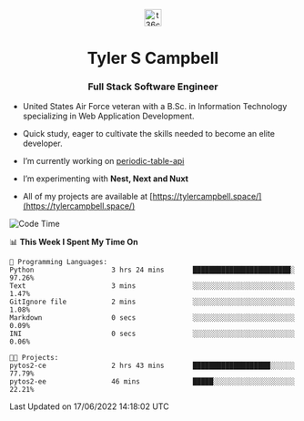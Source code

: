 <p align="center">
<a href="https://www.linkedin.com/in/t36campbell" target="blank"><img align="center" src="https://ik.imagekit.io/t36campbell/Portfolio/linkedin.png.original_m8bbGgPh6.png" alt="t36campbell" height="30" width="30" /></a>
</p>
<h1 align="center">Tyler S Campbell</h1>
<h3 align="center">Full Stack Software Engineer</h3>

* United States Air Force veteran with a B.Sc. in Information Technology specializing in Web Application Development. 

* Quick study, eager to cultivate the skills needed to become an elite developer.

* I’m currently working on [periodic-table-api](https://github.com/t36campbell/periodic-table-api)

* I’m experimenting with **Nest, Next and Nuxt**

* All of my projects are available at [https://tylercampbell.space/](https://tylercampbell.space/)

<!--START_SECTION:waka-->
![Code Time](http://img.shields.io/badge/Code%20Time-1%2C657%20hrs%2039%20mins-blue)

📊 **This Week I Spent My Time On** 

```text
💬 Programming Languages: 
Python                   3 hrs 24 mins       ████████████████████████░   97.26% 
Text                     3 mins              ░░░░░░░░░░░░░░░░░░░░░░░░░   1.47% 
GitIgnore file           2 mins              ░░░░░░░░░░░░░░░░░░░░░░░░░   1.08% 
Markdown                 0 secs              ░░░░░░░░░░░░░░░░░░░░░░░░░   0.09% 
INI                      0 secs              ░░░░░░░░░░░░░░░░░░░░░░░░░   0.06%

🐱‍💻 Projects: 
pytos2-ce                2 hrs 43 mins       ███████████████████░░░░░░   77.79% 
pytos2-ee                46 mins             █████░░░░░░░░░░░░░░░░░░░░   22.21%

```


 Last Updated on 17/06/2022 14:18:02 UTC
<!--END_SECTION:waka-->
